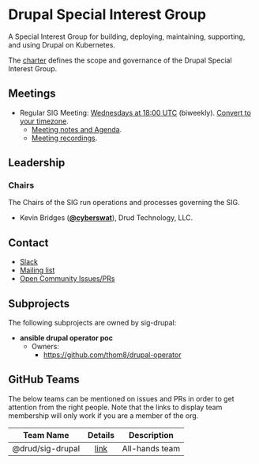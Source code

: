 <!---
This is an autogenerated file!

Please do not edit this file directly, but instead make changes to the
sigs.yaml file in the project root.

To understand how this file is generated, see https://git.k8s.io/community/generator/README.md
--->
# Drupal Special Interest Group

A Special Interest Group for building, deploying, maintaining, supporting, and using Drupal on Kubernetes.

The [charter](charter.md) defines the scope and governance of the Drupal Special Interest Group.

## Meetings
* Regular SIG Meeting: [Wednesdays at 18:00 UTC](https://docs.google.com/document/d/1FQx0BPlkkl1Bn0c9ocVBxYIKojpmrS1CFP5h0DI68AE/edit) (biweekly). [Convert to your timezone](http://www.thetimezoneconverter.com/?t=18:00&tz=UTC).
  * [Meeting notes and Agenda](https://docs.google.com/document/d/17NoYKJe0iV46r6yARBtwaTetTlXgZpiAyITWydoiR8w/edit#).
  * [Meeting recordings](https://www.youtube.com/playlist?list=PL0T6TX9bw-Jfibva7p5c0_jNTHdAYpv7D).

## Leadership

### Chairs
The Chairs of the SIG run operations and processes governing the SIG.

* Kevin Bridges (**[@cyberswat](https://github.com/cyberswat)**), Drud Technology, LLC.

## Contact
* [Slack](https://drupal.slack.com/messages/CHTP7ELE9)
* [Mailing list](https://groups.google.com/forum/#!forum/kubernetes-sig-drupal)
* [Open Community Issues/PRs](https://github.com/drud/sig-drupal/labels/sig%2Fdrupal)

## Subprojects

The following subprojects are owned by sig-drupal:
- **ansible drupal operator poc**
  - Owners:
    - https://github.com/thom8/drupal-operator

## GitHub Teams

The below teams can be mentioned on issues and PRs in order to get attention from the right people.
Note that the links to display team membership will only work if you are a member of the org.

| Team Name | Details | Description |
| --------- |:-------:| ----------- |
| @drud/sig-drupal | [link](https://github.com/orgs/drud/teams/sig-drupal) | All-hands team |

<!-- BEGIN CUSTOM CONTENT -->

<!-- END CUSTOM CONTENT -->
